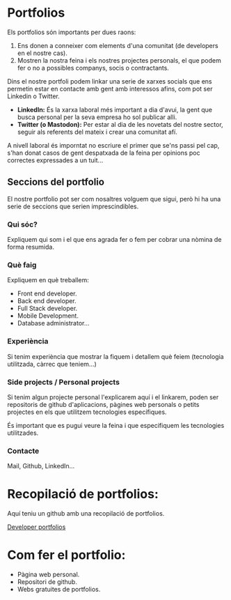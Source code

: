 # Portfolios

Els portfolios són importants per dues raons: 

1. Ens donen a conneixer com elements d'una comunitat (de developers en el nostre cas).
2. Mostren la nostra feina i els nostres projectes personals, el que podem fer o no a possibles companys, socis o contractants.

Dins el nostre portfoli podem linkar una serie de xarxes socials que ens permetin estar en contacte amb gent amb interessos afins, com pot ser Linkedin o Twitter.

- **LinkedIn:** És la xarxa laboral més important a dia d'avui, la gent que busca personal per la seva empresa ho sol publicar alli.
- **Twitter (o Mastodon):** Per estar al dia de les novetats del nostre sector, seguir als referents del mateix i crear una comunitat afí.

A nivell laboral és imporntat no escriure el primer que se'ns passi pel cap, s'han donat casos de gent despatxada de la feina per opinions poc correctes expressades a un tuit...

## Seccions del portfolio

El nostre portfolio pot ser com nosaltres volguem que sigui, però hi ha una serie de seccions que serien imprescindibles.

### Qui sóc?

Expliquem qui som i el que ens agrada fer o fem per cobrar una nòmina de forma resumida.

### Què faig

Expliquem en què treballem:

- Front end developer.
- Back end developer.
- Full Stack developer.
- Mobile Development.
- Database administrator...

### Experiència

Si tenim experiència que mostrar la fiquem i detallem què feiem (tecnologia utilitzada, càrrec que teniem...)

### Side projects / Personal projects

Si tenim algun projecte personal l'explicarem aquí i el linkarem, poden ser repositoris de github d'aplicacions, pàgines web personals o petits projectes en els que utilitzem tecnologies específiques.

És important que es pugui veure la feina i que especifiquem les tecnologies utilitzades.

### Contacte

Mail, Github, LinkedIn...

# Recopilació de portfolios:

Aquí teniu un github amb una recopilació de portfolios.

[Developer portfolios](https://github.com/emmabostian/developer-portfolios)

# Com fer el portfolio:

- Pàgina web personal.
- Repositori de github.
- Webs gratuites de portfolios.

